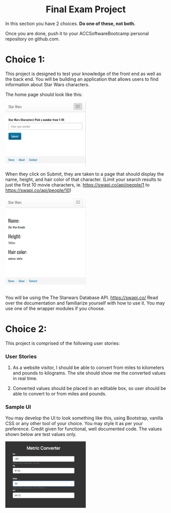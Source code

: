 <center>

# Final Exam Project

</center>

In this section you have 2 choices.  **Do one of these, not both.**  

Once you are done, push it to your ACCSoftwareBootcamp personal repository on github.com.

# Choice 1:

This project is designed to test your knowledge of the front end as well as the back end. You will be building an application that allows users to find information about Star Wars characters. 

The home page should look like this: 

<img src="images/swapi1.png" alt="" width="50%">

When they click on Submit, they are taken to a page that should display the name, height, and hair color of that character. (Limit your search results to just the first 10 movie characters, ie. https://swapi.co/api/people/1 to https://swapi.co/api/people/10)

<img src="images/swapi2.png" alt="" width="50%">

You will be using the The Starwars Database API.  https://swapi.co/
Read over the documentation and familiarize yourself with how to use it.  You may use one of the wrapper modules if you choose.


# Choice 2:

This project is comprised of the following user stories:

### User Stories

1. As a website visitor, I should be able to convert from miles to kilometers and pounds to kilograms.  The site should show me the converted values in real time.

1. Converted values should be placed in an editable box, so user should be able to convert to or from miles and pounds.

### Sample UI

You may develop the UI to look something like this, using Bootstrap, vanilla CSS or any other tool of your choice. You may style it as per your preference. Credit given for functional, well documented code. The values shown below are test values only.

<img src="images/metric.png" alt="" width="50%">
